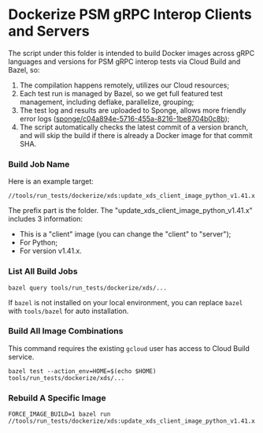# Dockerize PSM gRPC Interop Clients and Servers

The script under this folder is intended to build Docker images across gRPC
languages and versions for PSM gRPC interop tests via Cloud Build and Bazel, so:

1. The compilation happens remotely, utilizes our Cloud resources;
2. Each test run is managed by Bazel, so we get full featured test management,
   including deflake, parallelize, grouping;
3. The test log and results are uploaded to Sponge, allows more friendly error
   logs
   ([sponge/c04a894e-5716-455a-8216-1be8704b0c8b](http://sponge/c04a894e-5716-455a-8216-1be8704b0c8b));
4. The script automatically checks the latest commit of a version branch, and
   will skip the build if there is already a Docker image for that commit SHA.

### Build Job Name

Here is an example target:

```
//tools/run_tests/dockerize/xds:update_xds_client_image_python_v1.41.x
```

The prefix part is the folder. The "update_xds_client_image_python_v1.41.x"
includes 3 information:

* This is a "client" image (you can change the "client" to "server");
* For Python;
* For version v1.41.x.

### List All Build Jobs

```
bazel query tools/run_tests/dockerize/xds/...
```

If `bazel` is not installed on your local environment, you can replace `bazel`
with `tools/bazel` for auto installation.

### Build All Image Combinations

This command requires the existing `gcloud` user has access to Cloud Build
service.

```
bazel test --action_env=HOME=$(echo $HOME) tools/run_tests/dockerize/xds/...
```

### Rebuild A Specific Image

```
FORCE_IMAGE_BUILD=1 bazel run //tools/run_tests/dockerize/xds:update_xds_client_image_python_v1.41.x
```
